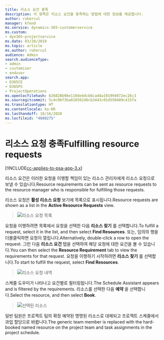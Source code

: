 ```yaml
---
title: 리소스 요건 충족
description: 이 항목은 리소스 요건을 충족하는 방법에 대한 정보를 제공합니다.
author: ruhercul
manager: kfend
ms.service: dynamics-365-customerservice
ms.custom:
- dyn365-projectservice
ms.date: 03/28/2019
ms.topic: article
ms.author: ruhercul
audience: Admin
search.audienceType:
- admin
- customizer
- enduser
search.app:
- D365CE
- D365PS
- ProjectOperations
ms.openlocfilehash: 626828b96e110de4dcb6cad4a191994972ec26c3
ms.sourcegitcommit: 5c4c9bf3ba018562d6cb3443c01d550489c415fa
ms.translationtype: HT
ms.contentlocale: ko-KR
ms.lasthandoff: 10/16/2020
ms.locfileid: "4080275"
---
```

# <a name="fulfilling-resource-requests"></a><span data-ttu-id="ddb7c-103">리소스 요청 충족</span><span class="sxs-lookup"><span data-stu-id="ddb7c-103">Fulfilling resource requests</span></span>

[!INCLUDE[cc-applies-to-psa-app-3.x](../includes/cc-applies-to-psa-app-3x.md)]

<span data-ttu-id="ddb7c-104">리소스 요건은 이러한 요청을 이행할 책임이 있는 리소스 관리자에게 리소스 요청으로 보낼 수 있습니다.</span><span class="sxs-lookup"><span data-stu-id="ddb7c-104">Resource requirements can be sent as resource requests to the resource manager who is responsible for fulfilling those requests.</span></span>

<span data-ttu-id="ddb7c-105">리소스 요청은 **활성 리소스 요청** 보기에 목록으로 표시됩니다.</span><span class="sxs-lookup"><span data-stu-id="ddb7c-105">Resource requests are shown as a list in the **Active Resource Requests** view.</span></span>

> ![리소스 요청 목록](media/Resource-Management-image59.png)

<span data-ttu-id="ddb7c-107">요청을 이행하려면 목록에서 요청을 선택한 다음 **리소스 찾기** 를 선택합니다.</span><span class="sxs-lookup"><span data-stu-id="ddb7c-107">To fulfill a request, select it in the list, and then select **Find Resources**.</span></span> <span data-ttu-id="ddb7c-108">또는, 임의의 행을 더블클릭하면 요청이 열립니다.</span><span class="sxs-lookup"><span data-stu-id="ddb7c-108">Alternatively, double-click a row to open the request.</span></span> <span data-ttu-id="ddb7c-109">그런 다음 **리소스 요건** 탭을 선택하여 해당 요청에 대한 요건을 볼 수 있습니다.</span><span class="sxs-lookup"><span data-stu-id="ddb7c-109">You can then select the **Resource Requirement** tab to view the requirements for that request.</span></span> <span data-ttu-id="ddb7c-110">요청을 이행하기 시작하려면 **리소스 찾기** 를 선택합니다.</span><span class="sxs-lookup"><span data-stu-id="ddb7c-110">To start to fulfill the request, select **Find Resources**.</span></span>

> ![리소스 요청 내역](media/Resource-Management-image60.png)

<span data-ttu-id="ddb7c-112">스케줄 도우미가 나타나고 요건별로 필터링됩니다.</span><span class="sxs-lookup"><span data-stu-id="ddb7c-112">The Schedule Assistant appears and is filtered by the requirements.</span></span> <span data-ttu-id="ddb7c-113">리소스를 선택한 다음 **예약** 을 선택합니다.</span><span class="sxs-lookup"><span data-stu-id="ddb7c-113">Select the resource, and then select **Book**.</span></span>

> ![선택된 리소스](media/Resource-Management-image61.png)

<span data-ttu-id="ddb7c-115">일반 팀원은 프로젝트 팀의 확정 예약된 명명된 리소스로 대체되고 프로젝트 스케줄에서 과업 할당으로 바뀝니다.</span><span class="sxs-lookup"><span data-stu-id="ddb7c-115">The generic team member is replaced with the hard-booked named resource on the project team and task assignments in the project schedule.</span></span>
